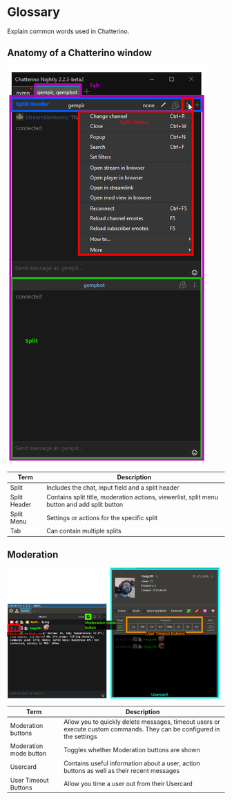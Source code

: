 # Glossary

Explain common words used in Chatterino.

## Anatomy of a Chatterino window

![overview](images/glossary/overview.png)

|Term|Description|
|-|-|
|Split|Includes the chat, input field and a split header|
|Split Header|Contains split title, moderation actions, viewerlist, split menu button and add split button|
|Split Menu|Settings or actions for the specific split|
|Tab|Can contain multiple splits|

## Moderation

![moderation](images/glossary/moderation.png)

|Term|Description|
|-|-|
|Moderation buttons|Allow you to quickly delete messages, timeout users or execute custom commands. They can be configured in the settings|
|Moderation mode button|Toggles whether Moderation buttons are shown|
|Usercard|Contains useful information about a user, action buttons as well as their recent messages|
|User Timeout Buttons|Allow you time a user out from their Usercard|
